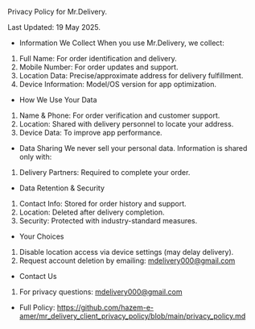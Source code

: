 Privacy Policy for Mr.Delivery.

Last Updated: 19 May 2025.

- Information We Collect
When you use Mr.Delivery, we collect:
1. Full Name: For order identification and delivery.
2. Mobile Number: For order updates and support.
3. Location Data: Precise/approximate address for delivery fulfillment.
4. Device Information: Model/OS version for app optimization.

- How We Use Your Data
1. Name & Phone: For order verification and customer support.
2. Location: Shared with delivery personnel to locate your address.
3. Device Data: To improve app performance.

- Data Sharing
We never sell your personal data. Information is shared only with:
1. Delivery Partners: Required to complete your order.

- Data Retention & Security
1. Contact Info: Stored for order history and support.
2. Location: Deleted after delivery completion.
3. Security: Protected with industry-standard measures.

- Your Choices
1. Disable location access via device settings (may delay delivery).
2. Request account deletion by emailing: mdelivery000@gmail.com

- Contact Us
1. For privacy questions: mdelivery000@gmail.com

- Full Policy:
https://github.com/hazem-e-amer/mr_delivery_client_privacy_policy/blob/main/privacy_policy.md
